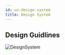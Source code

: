 ```yaml
---
id: ux-design-system
title: Design System
---
```


## Design Guidlines

![DesignSystem](/img/design_system.png)

